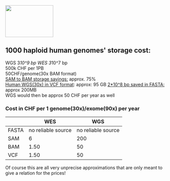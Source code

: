 <img src="https://www.genengnews.com/wp-content/uploads/2018/08/Oct1_2015_ErnestoDelAguilaIII_1000GenomesProject9614313724-1.jpg" width="150" height="100">  

## 1000 haploid human genomes' storage cost:

WGS 3*10^9 bp 
WES 3*10^7 bp  
500k CHF per 1PB  
50CHF/genome(30x BAM format)  
[SAM to BAM storage savings:](https://uppmax.uu.se/support/user-guides/using-cram-to-compress-bam-files/) approx. 75%  
[Human WGS(30x) in VCF format](https://www.biostars.org/p/47646/): approx: 95 GB
[2*10^8 bp saved in FASTA:](https://biowize.wordpress.com/2012/04/27/can-i-estimate-genome-size-from-the-size-of-the-fasta-file/) approx 200MB  
WGS would then be approx 50 CHF per year as well

### Cost in CHF per 1 genome(30x)/exome(90x) per year
|  | WES| WGS|
|--------|--------|-----------|
| FASTA | no reliable source | no reliable source |
| SAM | 6 | 200 |
| BAM | 1.50 | 50 |
| VCF | 1.50 | 50 |

Of course this are all very unprecise approximations that are only meant to give a relation for the prices!

